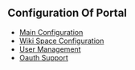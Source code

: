 ## Configuration Of Portal

* [Main Configuration](PortalConfiguration.md)
* [Wiki Space Configuration](SpaceConfiguration.md)
* [User Management](UserManagement.md)
* [Oauth Support](Oauth-Support.md)
